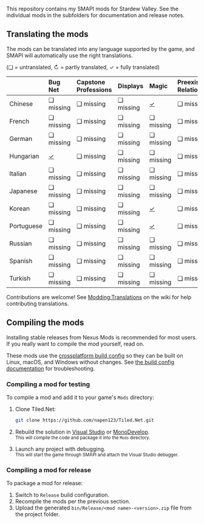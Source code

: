 ﻿This repository contains my SMAPI mods for Stardew Valley. See the individual mods in the
subfolders for documentation and release notes.

## Translating the mods
The mods can be translated into any language supported by the game, and SMAPI will automatically
use the right translations.

(❑ = untranslated, ↻ = partly translated, ✓ = fully translated)

&nbsp;     | Bug Net                   | Capstone Professions | Displays   | Magic                    | Preexisting Relationships
---------- | :------------------------ | :------------------- | :--------- | :----------------------- | :-------------------------
Chinese    | ❑ missing                | ❑ missing           | ❑ missing | [✓](Magic/i18n/zh.json) | ❑ missing
French     | ❑ missing                | ❑ missing           | ❑ missing | ❑ missing               | ❑ missing
German     | ❑ missing                | ❑ missing           | ❑ missing | ❑ missing               | ❑ missing
Hungarian  | [✓](BugNet/i18n/hu.json) | ❑ missing           | ❑ missing | ❑ missing               | ❑ missing
Italian    | ❑ missing                | ❑ missing           | ❑ missing | ❑ missing               | ❑ missing
Japanese   | ❑ missing                | ❑ missing           | ❑ missing | ❑ missing               | ❑ missing
Korean     | ❑ missing                | ❑ missing           | ❑ missing | [✓](Magic/i18n/ko.json) | ❑ missing
Portuguese | ❑ missing                | ❑ missing           | ❑ missing | [✓](Magic/i18n/pt.json) | ❑ missing
Russian    | ❑ missing                | ❑ missing           | ❑ missing | ❑ missing               | ❑ missing
Spanish    | ❑ missing                | ❑ missing           | ❑ missing | ❑ missing               | ❑ missing
Turkish    | ❑ missing                | ❑ missing           | ❑ missing | ❑ missing               | ❑ missing


Contributions are welcome! See [Modding:Translations](https://stardewvalleywiki.com/Modding:Translations)
on the wiki for help contributing translations.

## Compiling the mods
Installing stable releases from Nexus Mods is recommended for most users. If you really want to
compile the mod yourself, read on.

These mods use the [crossplatform build config](https://www.nuget.org/packages/Pathoschild.Stardew.ModBuildConfig)
so they can be built on Linux, macOS, and Windows without changes. See [the build config documentation](https://www.nuget.org/packages/Pathoschild.Stardew.ModBuildConfig)
for troubleshooting.

### Compiling a mod for testing
To compile a mod and add it to your game's `Mods` directory:

1. Clone Tiled.Net:

   ```bash
   git clone https://github.com/napen123/Tiled.Net.git
   ```

2. Rebuild the solution in [Visual Studio](https://www.visualstudio.com/vs/community/) or [MonoDevelop](http://www.monodevelop.com/).  
   <small>This will compile the code and package it into the `Mods` directory.</small>
3. Launch any project with debugging.  
   <small>This will start the game through SMAPI and attach the Visual Studio debugger.</small>

### Compiling a mod for release
To package a mod for release:

1. Switch to `Release` build configuration.
2. Recompile the mods per the previous section.
3. Upload the generated `bin/Release/<mod name>-<version>.zip` file from the project folder.
